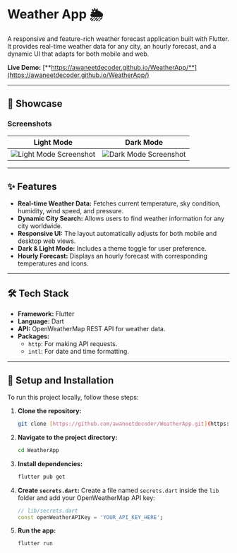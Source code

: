 #  Weather App 🌦️

A responsive and feature-rich weather forecast application built with Flutter. It provides real-time weather data for any city, an hourly forecast, and a dynamic UI that adapts for both mobile and web.

**Live Demo:** [**https://awaneetdecoder.github.io/WeatherApp/**](https://awaneetdecoder.github.io/WeatherApp/)

---

## 📸 Showcase
### Screenshots
| Light Mode | Dark Mode |
| :---: | :---: |
| ![Light Mode Screenshot](https://github.com/awaneetdecoder/WeatherApp/raw/main/assets/light_mode.png) | ![Dark Mode Screenshot](https://github.com/awaneetdecoder/WeatherApp/raw/main/assets/dark_mode.png) |

---

## ✨ Features

- **Real-time Weather Data:** Fetches current temperature, sky condition, humidity, wind speed, and pressure.
- **Dynamic City Search:** Allows users to find weather information for any city worldwide.
- **Responsive UI:** The layout automatically adjusts for both mobile and desktop web views.
- **Dark & Light Mode:** Includes a theme toggle for user preference.
- **Hourly Forecast:** Displays an hourly forecast with corresponding temperatures and icons.

---

## 🛠️ Tech Stack

- **Framework:** Flutter
- **Language:** Dart
- **API:** OpenWeatherMap REST API for weather data.
- **Packages:**
  - `http`: For making API requests.
  - `intl`: For date and time formatting.

---

## 🚀 Setup and Installation

To run this project locally, follow these steps:

1.  **Clone the repository:**
    ```bash
    git clone [https://github.com/awaneetdecoder/WeatherApp.git](https://github.com/awaneetdecoder/WeatherApp.git)
    ```
2.  **Navigate to the project directory:**
    ```bash
    cd WeatherApp
    ```
3.  **Install dependencies:**
    ```bash
    flutter pub get
    ```
4.  **Create `secrets.dart`:**
    Create a file named `secrets.dart` inside the `lib` folder and add your OpenWeatherMap API key:
    ```dart
    // lib/secrets.dart
    const openWeatherAPIKey = 'YOUR_API_KEY_HERE';
    ```
5.  **Run the app:**
    ```bash
    flutter run
    ```
